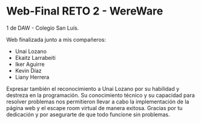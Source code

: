 # Web-Final RETO 2 - WereWare

1 de DAW - Colegio San Luís.

Web finalizada junto a mis compañeros:

- Unai Lozano
- Ekaitz Larrabeiti
- Iker Aguirre
- Kevin Díaz
- Liany Herrera

 Expresar también el reconocimiento a Unai Lozano por su habilidad y destreza en la programación.
 Su conocimiento técnico y su capacidad para resolver problemas nos permitieron llevar a cabo la 
 implementación de la página web y el escape room virtual de manera exitosa. 
 Gracias por tu dedicación y por asegurarte de que todo funcione sin problemas.
